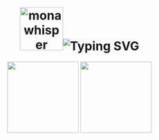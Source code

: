 # <div align="center"> <img src="https://github.com/images/mona-whisper.gif" height="100" alt="mona whisper"><img src="https://readme-typing-svg.demolab.com?font=Fira+Code&pause=100&color=58A6FF&width=485&lines=Hi+there" alt="Typing SVG"> </div>
<div align="center">
  <img src="https://github-readme-stats.vercel.app/api?username=ConvolutedDog&theme=calm&hide_title=false&show_icons=true&include_all_commits=true&count_private=true&hide_border=true" height="165">
  <img src="https://github-readme-stats.vercel.app/api/top-langs?username=ConvolutedDog&theme=calm&layout=compact&hide_border=true&langs_count=8&hide=html,css,scss" height="165">
</div>
